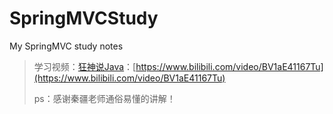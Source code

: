 # SpringMVCStudy
My SpringMVC study notes

> 学习视频：[狂神说Java](https://www.bilibili.com/video/BV1aE41167Tu)：[https://www.bilibili.com/video/BV1aE41167Tu](https://www.bilibili.com/video/BV1aE41167Tu)
>
> ps：感谢秦疆老师通俗易懂的讲解！

